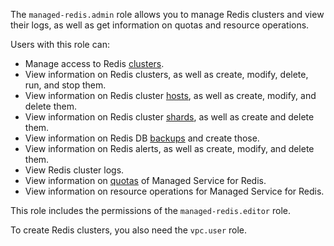 The `managed-redis.admin` role allows you to manage Redis clusters and view their logs, as well as get information on quotas and resource operations.

Users with this role can:
* Manage access to Redis [clusters](../../managed-redis/concepts/index.md).
* View information on Redis clusters, as well as create, modify, delete, run, and stop them.
* View information on Redis cluster [hosts](../../managed-redis/concepts/instance-types.md), as well as create, modify, and delete them.
* View information on Redis cluster [shards](../../managed-redis/concepts/sharding.md), as well as create and delete them.
* View information on Redis DB [backups](../../managed-redis/concepts/backup.md) and create those.
* View information on Redis alerts, as well as create, modify, and delete them.
* View Redis cluster logs.
* View information on [quotas](../../managed-redis/concepts/limits.md#mrd-quotas) of Managed Service for Redis.
* View information on resource operations for Managed Service for Redis.

This role includes the permissions of the `managed-redis.editor` role.

To create Redis clusters, you also need the `vpc.user` role.